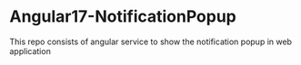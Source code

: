 # Angular17-NotificationPopup
This repo consists of angular service to show the notification popup in web application
